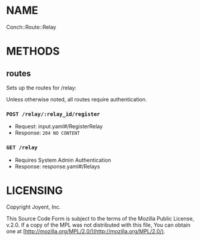 # NAME

Conch::Route::Relay

# METHODS

## routes

Sets up the routes for /relay:

Unless otherwise noted, all routes require authentication.

### `POST /relay/:relay_id/register`

- Request: input.yaml#/RegisterRelay
- Response: `204 NO CONTENT`

### `GET /relay`

- Requires System Admin Authentication
- Response: response.yaml#/Relays

# LICENSING

Copyright Joyent, Inc.

This Source Code Form is subject to the terms of the Mozilla Public License,
v.2.0. If a copy of the MPL was not distributed with this file, You can obtain
one at [http://mozilla.org/MPL/2.0/](http://mozilla.org/MPL/2.0/).
